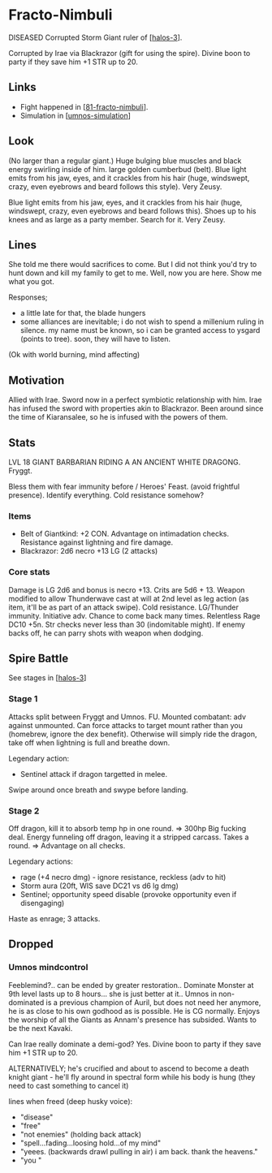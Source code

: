 # Fracto-Nimbuli
DISEASED Corrupted Storm Giant ruler of [[halos-3]].

Corrupted by Irae via Blackrazor (gift for using the spire).
Divine boon to party if they save him +1 STR up to 20.

## Links
- Fight happened in [[81-fracto-nimbuli]].
- Simulation in [[umnos-simulation]]

## Look
(No larger than a regular giant.)
Huge bulging blue muscles and black energy swirling inside of him. large golden cumberbud (belt).
Blue light emits from his jaw, eyes, and it crackles from his hair (huge, windswept, crazy, even eyebrows and beard follows this style). Very Zeusy.

Blue light emits from his jaw, eyes, and it crackles from his hair (huge, windswept, crazy, even eyebrows and beard follows this). Shoes up to his knees and as large as a party member. Search for it. Very Zeusy.

## Lines
She told me there would sacrifices to come.
But I did not think you'd try to hunt down and kill my family to get to me.
Well, now you are here. Show me what you got.

Responses;
- a little late for that, the blade hungers
- some alliances are inevitable; i do not wish to spend a millenium ruling in silence. my name must be known, so i can be granted access to ysgard (points to tree). soon, they will have to listen.

(Ok with world burning, mind affecting)

## Motivation
Allied with Irae. Sword now in a perfect symbiotic relationship with him. Irae has infused the sword with properties akin to Blackrazor. Been around since the time of Kiaransalee, so he is infused with the powers of them.

## Stats
LVL 18 GIANT BARBARIAN RIDING A AN ANCIENT WHITE DRAGONG.
Fryggt.

Bless them with fear immunity before / Heroes' Feast. (avoid frightful presence). Identify everything.
Cold resistance somehow?

### Items
- Belt of Giantkind: +2 CON. Advantage on intimadation checks. Resistance against lightning and fire damage.
- Blackrazor: 2d6 necro +13 LG (2 attacks)

### Core stats
Damage is LG 2d6 and bonus is necro +13. Crits are 5d6 + 13.
Weapon modified to allow Thunderwave cast at will at 2nd level as leg action (as item, it'll be as part of an attack swipe).
Cold resistance. LG/Thunder immunity. Initiative adv.
Chance to come back many times. Relentless Rage DC10 +5n.
Str checks never less than 30 (indomitable might).
If enemy backs off, he can parry shots with weapon when dodging.

## Spire Battle
See stages in [[halos-3]]
### Stage 1
Attacks split between Fryggt and Umnos. FU.
Mounted combatant: adv against unmounted. Can force attacks to target mount rather than you (homebrew, ignore the dex benefit).
Otherwise will simply ride the dragon, take off when lightning is full and breathe down.

Legendary action:
- Sentinel attack if dragon targetted in melee.

Swipe around once breath and swype before landing.

### Stage 2
Off dragon, kill it to absorb temp hp in one round. => 300hp
Big fucking deal. Energy funneling off dragon, leaving it a stripped carcass. Takes a round.
=> Advantage on all checks.

Legendary actions:
- rage (+4 necro dmg) - ignore resistance, reckless (adv to hit)
- Storm aura (20ft, WIS save DC21 vs d6 lg dmg)
- Sentinel; opportunity speed disable (provoke opportunity even if disengaging)

Haste as enrage; 3 attacks.


## Dropped
### Umnos mindcontrol
Feeblemind?.. can be ended by greater restoration..
Dominate Monster at 9th level lasts up to 8 hours... she is just better at it..
Umnos in non-dominated is a previous champion of Auril, but does not need her anymore, he is as close to his own godhood as is possible.
He is CG normally. Enjoys the worship of all the Giants as Annam's presence has subsided. Wants to be the next Kavaki.

Can Irae really dominate a demi-god? Yes.
Divine boon to party if they save him +1 STR up to 20.

ALTERNATIVELY; he's crucified and about to ascend to become a death knight giant - he'll fly around in spectral form while his body is hung (they need to cast something to cancel it)

lines when freed (deep husky voice):
- "disease"
- "free"
- "not enemies" (holding back attack)
- "spell...fading...loosing hold...of my mind"
- "yeees. (backwards drawl pulling in air) i am back. thank the heavens."
- "you "

[//begin]: # "Autogenerated link references for markdown compatibility"
[halos-3]: ../spine/halos-3 "Halos Omphalos"
[81-fracto-nimbuli]: ../recaps/81-fracto-nimbuli "81-fracto-nimbuli"
[umnos-simulation]: ../simulations/umnos-simulation "umnos-simulation"
[//end]: # "Autogenerated link references"

